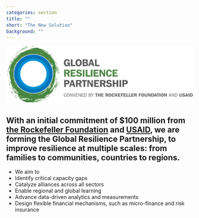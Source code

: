 ```yaml
---
categories: section
title: ""
short: "The New Solution"
background: ""
---
```

<!-- background-image:url(http://subtlepatterns.com/patterns/lightpaperfibers.png) -->
<div class='logo'>
	<img src='img/logos/color-tagline.png'>
</div>

## With an initial commitment of $100 million from [the Rockefeller Foundation]() and [USAID](), we are forming the Global Resilience Partnership, to improve resilience at multiple scales: from families to communities, countries to regions.

- We aim to
- Identify critical capacity gaps
- Catalyze alliances across all sectors
- Enable regional and global learning
- Advance data-driven analytics and measurements
- Design flexible financial mechanisms, such as micro-finance and risk insurance
